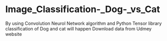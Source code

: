 # Image_Classification-_Dog-_vs_Cat
By using Convolution Neurol Network algorithm and Python Tensor library classification of Dog and cat will happen
Download data from Udmey website
